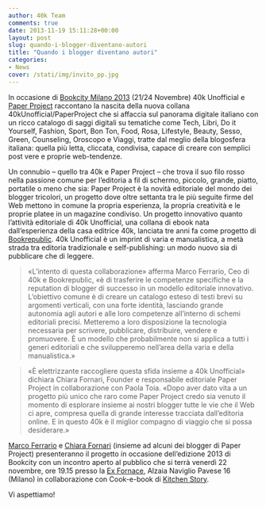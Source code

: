 ```yaml
---
author: 40k Team
comments: true
date: 2013-11-19 15:11:28+00:00
layout: post
slug: quando-i-blogger-diventano-autori
title: "Quando i blogger diventano autori"
categories:
- News
cover: /stati/img/invito_pp.jpg
---
```

In occasione di [Bookcity Milano 2013](http://www.bookcitymilano.it/) (21/24 Novembre) 40k Unofficial e [Paper Project](http://paperproject.it/) raccontano la nascita della nuova collana 40kUnofficial/PaperProject che si affaccia sul panorama digitale italiano con un ricco catalogo di saggi digitali su tematiche come Tech, Libri, Do it Yourself, Fashion, Sport, Bon Ton, Food, Rosa, Lifestyle, Beauty, Sesso, Green, Counseling, Oroscopo e Viaggi, tratte dal meglio della blogosfera italiana: quella più letta, cliccata, condivisa, capace di creare con semplici post vere e proprie web-tendenze.

Un connubio – quello tra 40k e Paper Project – che trova il suo filo rosso nella passione comune per l’editoria a fil di schermo, piccolo, grande, piatto, portatile o meno che sia: Paper Project è la novità editoriale del mondo dei blogger tricolori, un progetto dove oltre settanta tra le più seguite firme del Web mettono in comune la propria esperienza, la propria creatività e le proprie platee in un magazine condiviso. Un progetto innovativo quanto l’attività editoriale di 40k Unofficial, una collana di ebook nata dall’esperienza della casa editrice 40k, lanciata tre anni fa come progetto di [Bookrepublic](http://www.bookrepublic.it/). 40k Unofficial è un imprint di varia e manualistica, a metà strada tra editoria tradizionale e self-publishing: un modo nuovo sia di pubblicare che di leggere.


> «L’intento di questa collaborazione» afferma Marco Ferrario, Ceo di 40k e Bookrepublic, «è di trasferire le competenze specifiche e la reputation di blogger di successo in un modello editoriale innovativo. L’obiettivo comune è di creare un catalogo esteso di testi brevi su argomenti verticali, con una forte identità, lasciando grande autonomia agli autori e alle loro competenze all’interno di schemi editoriali precisi. Metteremo a loro disposizione la tecnologia necessaria per scrivere, pubblicare, distribuire, vendere e promuovere. È un modello che probabilmente non si applica a tutti i generi editoriali e che svilupperemo nell’area della varia e della manualistica.»

> «È elettrizzante raccogliere questa sfida insieme a 40k Unofficial» dichiara Chiara Fornari, Founder e responsabile editoriale Paper Project in collaborazione con Paola Toia. «Dopo aver dato vita a un progetto più unico che raro come Paper Project credo sia venuto il momento di esplorare insieme ai nostri blogger tutte le vie che il Web ci apre, compresa quella di grande interesse tracciata dall’editoria online. E in questo 40k è il miglior compagno di viaggio che si possa desiderare.»


[Marco Ferrario](https://twitter.com/Marco4623) e [Chiara Fornari](https://twitter.com/chiarafornari) (insieme ad alcuni dei blogger di Paper Project) presenteranno il progetto in occasione dell’edizione 2013 di Bookcity con un incontro aperto al pubblico che si terrà venerdì 22 novembre, ore 19.15 presso la [Ex Fornace](https://www.comune.milano.it/portale/wps/portal/!ut/p/c0/04_SB8K8xLLM9MSSzPy8xBz9CP0os3hHX9OgAE8TIwP_kGBjAyMPb58Qb0tfYwMDA_2CbEdFAJbRREs!/?WCM_PORTLET=PC_7_AM5RPI420OTS302HKLTK9M3007_WCM&WCM_GLOBAL_CONTEXT=/wps/wcm/connect/ContentLibrary/ho+bisogno+di/ho+bisogno+di/servizi+di+zona+6_spazi+culturali+zona+6+-+ex+fornace), Alzaia Naviglio Pavese 16 (Milano) in collaborazione con Cook-e-book di [Kitchen Story](http://www.kitchenstory.it/).

Vi aspettiamo!
